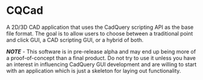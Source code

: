 # CQCad
A 2D/3D CAD application that uses the CadQuery scripting API as the base file format. The goal is to allow users to choose between a traditional point and click GUI, a CAD scripting GUI, or a hybrid of both.

***NOTE*** - This software is in pre-release alpha and may end up being more of a proof-of-concept than a final product. Do not try to use it unless you have an interest in influencing CadQuery GUI development and are willing to start with an application which is just a skeleton for laying out functionality.
